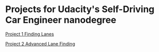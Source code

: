 # Projects for Udacity's Self-Driving Car Engineer nanodegree

[Project 1 Finding Lanes](https://github.com/lexandree/udacity-autonomous-car/blob/master/project1/project1.md)

[Project 2 Advanced Lane Finding](https://github.com/lexandree/udacity-autonomous-car/blob/master/project2/project2.md)
